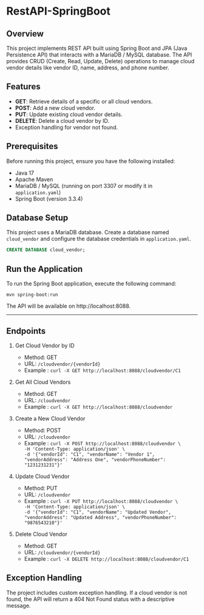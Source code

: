 # RestAPI-SpringBoot

## Overview

This project implements REST API built using Spring Boot and JPA (Java Persistence API) that interacts with a MariaDB / MySQL database. The API provides CRUD (Create, Read, Update, Delete) operations to manage cloud vendor details like vendor ID, name, address, and phone number.

## Features

- **GET**: Retrieve details of a specific or all cloud vendors.
- **POST**: Add a new cloud vendor.
- **PUT**: Update existing cloud vendor details.
- **DELETE**: Delete a cloud vendor by ID.
- Exception handling for vendor not found.

## Prerequisites

Before running this project, ensure you have the following installed:

- Java 17
- Apache Maven
- MariaDB / MySQL (running on port 3307 or modify it in `application.yaml`)
- Spring Boot (version 3.3.4)

## Database Setup

This project uses a MariaDB database. Create a database named `cloud_vendor` and configure the database credentials in `application.yaml`.

```sql
CREATE DATABASE cloud_vendor;
```

## Run the Application

To run the Spring Boot application, execute the following command:

```
mvn spring-boot:run
```
The API will be available on http://localhost:8088.

---

## Endpoints

1. Get Cloud Vendor by ID
   - Method: GET
   - URL: ```/cloudvendor/{vendorId}```
   - Example : ```curl -X GET http://localhost:8088/cloudvendor/C1```

2. Get All Cloud Vendors
   - Method: GET
   - URL: ```/cloudvendor```
   - Example : ```curl -X GET http://localhost:8088/cloudvendor```

3. Create a New Cloud Vendor
   - Method: POST
   - URL: ```/cloudvendor```
   - Example : ```curl -X POST http://localhost:8088/cloudvendor \                                  
       -H 'Content-Type: application/json' \                                                     
       -d '{"vendorId": "C1", "vendorName": "Vendor 1", "vendorAddress": "Address One", "vendorPhoneNumber": "1231231231"}'```

4. Update Cloud Vendor
   - Method: PUT
   - URL: ```/cloudvendor```
   - Example : ```curl -X PUT http://localhost:8088/cloudvendor \                                   
       -H 'Content-Type: application/json' \                                                       
       -d '{"vendorId": "C1", "vendorName": "Updated Vendor", "vendorAddress": "Updated Address", "vendorPhoneNumber": "9876543210"}'```

5. Delete Cloud Vendor
   - Method: GET
   - URL: ```/cloudvendor/{vendorId}```
   - Example : ```curl -X DELETE http://localhost:8088/cloudvendor/C1```
  
## Exception Handling

The project includes custom exception handling. If a cloud vendor is not found, the API will return a 404 Not Found status with a descriptive message.

